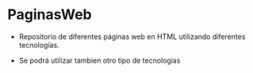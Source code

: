 # PaginasWeb
- Repositorio de diferentes páginas web en HTML utilizando diferentes tecnologías.

- Se podrá utilizar tambien otro tipo de tecnologias
